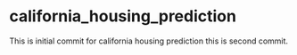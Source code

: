 # california_housing_prediction

This is initial commit for california housing prediction
this is second commit.